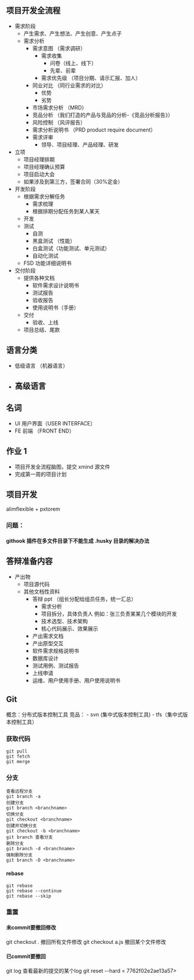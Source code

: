 ## 项目开发全流程

- 需求阶段
  - 产生需求、产生想法、产生创意、产生点子
  - 需求分析
    - 需求意图 （需求调研）
      - 需求收集
        - 问卷（线上、线下）
        - 先辈、前辈
      - 需求优先级 （项目分期、请示汇报、加人）
    - 同业对比 （同行业需求的对比）
      - 优势
      - 劣势
    - 市场需求分析 （MRD）
    - 竞品分析 （我们打造的产品与竞品的分析-《竞品分析报告》）
    - 风险控制 （风评报告）
    - 需求分析说明书 （PRD product require document）
    - 需求评审
      - 领导、项目经理、产品经理、研发
- 立项
  - 项目经理排期
  - 项目经理确认预算
  - 项目启动大会
  - 如果涉及到第三方，签署合同（30%定金）
- 开发阶段
  - 根据需求分解任务
    - 需求梳理
    - 根据排期分配任务到某人某天
  - 开发
  - 测试
    - 自测
    - 黑盒测试 （性能）
    - 白盒测试（功能测试、单元测试）
    - 自动化测试
  - FSD 功能详细说明书
- 交付阶段
  - 提供各种文档
    - 软件需求设计说明书
    - 测试报告
    - 验收报告
    - 使用说明书（手册）
  - 交付
    - 验收、上线
  - 项目总结、尾款

## 语言分类

- 低级语言 （机器语言）
- 高级语言
  -

## 名词

- UI 用户界面（USER INTERFACE）
- FE 前端 （FRONT END）

## 作业 1

- 项目开发全流程脑图，提交 xmind 源文件
- 完成第一周的项目计划

## 项目开发

alimflexible + pxtorem

### 问题：

#### githook 插件在多文件目录下不能生成 .husky 目录的解决办法

## 答辩准备内容

- 产出物
  - 项目源代码
  - 其他文档性资料
    - 答辩 ppt （组长分配给组员任务，统一汇总）
      - 需求分析
      - 项目拆分，具体负责人 例如：张三负责某某几个模块的开发
      - 技术选型、技术架构
      - 核心代码展示、效果展示
    - 产出需求文档
    - 产出原型交互
    - 软件需求规格说明书
    - 数据库设计
    - 测试用例、测试报告
    - 上线申请
    - 运维、用户使用手册、用户使用说明书

## Git

概念：分布式版本控制工具
竞品： - svn (集中式版本控制工具) - tfs（集中式版本控制工具）

### 获取代码

```shell
git pull
git fetch
git merge
```

### 分支

```shell
查看远程分支
git branch -a
创建分支
git branch <branchname>
切换分支
git checkout <branchname>
创建并切换分支
git checkout -b <branchname>
git branch 查看分支
删除分支
git branch -d <branchname>
强制删除分支
git branch -D <branchname>
```
#### rebase
```shell
git rebase
git rebase --continue
git rebase --skip
```

### 重置
#### 未commit要撤回修改
git checkout .  撤回所有文件修改
git checkout a.js 撤回某个文件修改
#### 已commit要撤回
git log 查看最新的提交的某个log
git reset --hard < 7762f02e2ae13a57>
